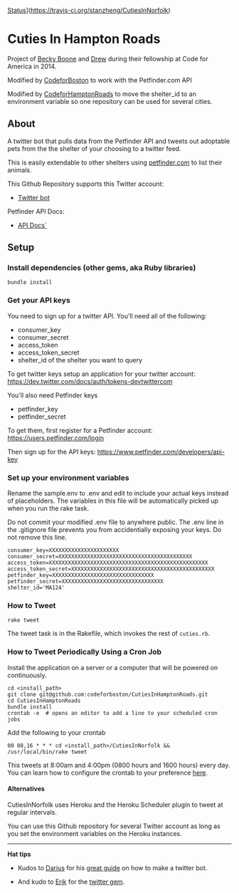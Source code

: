 [Status](https://travis-ci.org/c4hrva/CutiesInNorfolk.svg)](https://travis-ci.org/stanzheng/CutiesInNorfolk)

Cuties In Hampton Roads
==============

Project of [Becky Boone](https://github.com/boonrs) and [Drew](https://github.com/drewrwilson) during their fellowship at Code for America in 2014.

Modified by [CodeforBoston](codeforboston.com) to work with the Petfinder.com API

Modified by [CodeforHamptonRoads](http://codeforhamptonroads.org/) to move the shelter_id to an environment variable
so one repository can be used for several cities.

## About
A twitter bot that pulls data from the Petfinder API and tweets out adoptable pets from the
the shelter of your choosing to a twitter feed.

This is easily extendable to other shelters using [petfinder.com](petfinder.com) to list their animals.

This Github Repository supports this Twitter account:

* [Twitter bot](http://twitter.com/CutiesInNorfolk)

Petfinder API Docs:

* [API Docs`](https://www.petfinder.com/developers/api-docs)

## Setup

### Install dependencies (other gems, aka Ruby libraries)

  `bundle install`

### Get your API keys

You need to sign up for a twitter API. You'll need all of the following:

* consumer_key
* consumer_secret
* access_token
* access_token_secret
* shelter_id of the shelter you want to query

To get twitter keys setup an application for your twitter account: https://dev.twitter.com/docs/auth/tokens-devtwittercom

You'll also need Petfinder keys

* petfinder_key
* petfinder_secret

To get them, first register for a Petfinder account: https://users.petfinder.com/login

Then sign up for the API keys: https://www.petfinder.com/developers/api-key


### Set up your environment variables

Rename the sample.env to .env and edit to include your actual keys instead of placeholders. The variables in this file will be automatically picked up when you run the rake task.

Do not commit your modified .env file to anywhere public. The .env line in the .gitignore file prevents you from accidentially exposing your keys. Do not remove this line.

    consumer_key=XXXXXXXXXXXXXXXXXXXXXX
    consumer_secret=XXXXXXXXXXXXXXXXXXXXXXXXXXXXXXXXXXXXXXXXXX
    access_token=XXXXXXXXXXXXXXXXXXXXXXXXXXXXXXXXXXXXXXXXXXXXXXXXXX
    access_token_secret=XXXXXXXXXXXXXXXXXXXXXXXXXXXXXXXXXXXXXXXXXXXXX
    petfinder_key=XXXXXXXXXXXXXXXXXXXXXXXXXXXXXXXX
    petfinder_secret=XXXXXXXXXXXXXXXXXXXXXXXXXXXXXXXX
    shelter_id='MA124'

### How to Tweet

    rake tweet

The tweet task is in the Rakefile, which invokes the rest of `cuties.rb`.

### How to Tweet Periodically Using a Cron Job

Install the application on a server or a computer that will be powered on continuously.

    cd <install_path>
    git clone git@github.com:codeforboston/CutiesInHamptonRoads.git
    cd CutiesInHamptonRoads
    bundle install
    crontab -e  # opens an editor to add a line to your scheduled cron jobs

Add the following to your crontab

    00 08,16 * * * cd <install_path>/CutiesInNorfolk && /usr/local/bin/rake tweet

This tweets at 8:00am and 4:00pm (0800 hours and 1600 hours) every day.
You can learn how to configure the crontab to your preference [here](https://help.ubuntu.com/community/CronHowto).

#### Alternatives

CutiesInNorfolk uses Heroku and the Heroku Scheduler plugin to tweet at regular intervals.

You can use this Github repository for several Twitter account as long as you set
the environment variables on the Heroku instances.

-----------------------

**Hat tips**

* Kudos to [Darius](https://github.com/dariusk) for his [great guide](http://tinysubversions.com/2013/09/how-to-make-a-twitter-bot/) on how to make a twitter bot.

* And kudo to [Erik](https://github.com/sferik/) for the [twitter gem](https://github.com/sferik/twitter).
